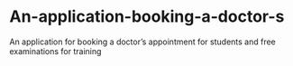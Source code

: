 # An-application-booking-a-doctor-s
An application for booking a doctor’s appointment for students and free examinations for training
